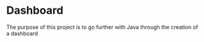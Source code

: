 # Dashboard
The purpose of this project is to go further with Java through the creation of a dashboard
